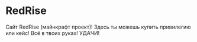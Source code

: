 # RedRise
Сайт RedRise (майнкрафт проект)! Здесь ты можешь купить привилегию или кейс! Всё в твоих руках! УДАЧИ!
